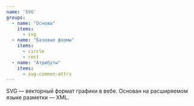 ```yaml
---
name: 'SVG'
groups:
  - name: "Основы"
    items:
      - svg
  - name: "Базовые формы"
    items:
      - circle
      - rect
  - name: "Атрибуты"
    items:
      - svg-common-attrs
---
```


SVG — векторный формат графики в вебе. Основан на расширяемом языке разметки — XML.
